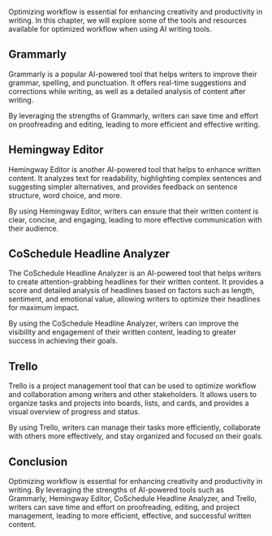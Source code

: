 
Optimizing workflow is essential for enhancing creativity and productivity in writing. In this chapter, we will explore some of the tools and resources available for optimized workflow when using AI writing tools.

Grammarly
---------

Grammarly is a popular AI-powered tool that helps writers to improve their grammar, spelling, and punctuation. It offers real-time suggestions and corrections while writing, as well as a detailed analysis of content after writing.

By leveraging the strengths of Grammarly, writers can save time and effort on proofreading and editing, leading to more efficient and effective writing.

Hemingway Editor
----------------

Hemingway Editor is another AI-powered tool that helps to enhance written content. It analyzes text for readability, highlighting complex sentences and suggesting simpler alternatives, and provides feedback on sentence structure, word choice, and more.

By using Hemingway Editor, writers can ensure that their written content is clear, concise, and engaging, leading to more effective communication with their audience.

CoSchedule Headline Analyzer
----------------------------

The CoSchedule Headline Analyzer is an AI-powered tool that helps writers to create attention-grabbing headlines for their written content. It provides a score and detailed analysis of headlines based on factors such as length, sentiment, and emotional value, allowing writers to optimize their headlines for maximum impact.

By using the CoSchedule Headline Analyzer, writers can improve the visibility and engagement of their written content, leading to greater success in achieving their goals.

Trello
------

Trello is a project management tool that can be used to optimize workflow and collaboration among writers and other stakeholders. It allows users to organize tasks and projects into boards, lists, and cards, and provides a visual overview of progress and status.

By using Trello, writers can manage their tasks more efficiently, collaborate with others more effectively, and stay organized and focused on their goals.

Conclusion
----------

Optimizing workflow is essential for enhancing creativity and productivity in writing. By leveraging the strengths of AI-powered tools such as Grammarly, Hemingway Editor, CoSchedule Headline Analyzer, and Trello, writers can save time and effort on proofreading, editing, and project management, leading to more efficient, effective, and successful written content.
